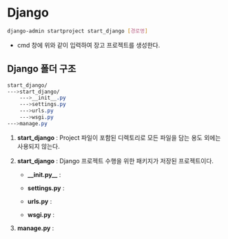 # Django


```bash
django-admin startproject start_django [경로명]
```
* cmd 창에 위와 같이 입력하여 장고 프로젝트를 생성한다.

## Django 폴더 구조

```css
start_django/
--->start_django/
    --->__init__.py
    --->settings.py
    --->urls.py
    --->wsgi.py
--->manage.py
```

1. __start_django__ : Project 파일이 포함된 디렉토리로 모든 파일을 담는 용도 외에는 사용되지 않는다.

2. __start_django__ : Django 프로젝트 수행을 위한 패키지가 저장된 프로젝트이다.

    * __\_\_init.py\_\___ : 

    * __settings.py__ : 

    * __urls.py__ : 

    * __wsgi.py__ : 

3. __manage.py__ : 